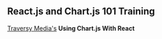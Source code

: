 
## React.js and Chart.js 101 Training

<p><a href="https://youtu.be/Ly-9VTXJlnA" target="_blank">Traversy Media's</a> <strong>Using Chart.js With React</strong></p>

